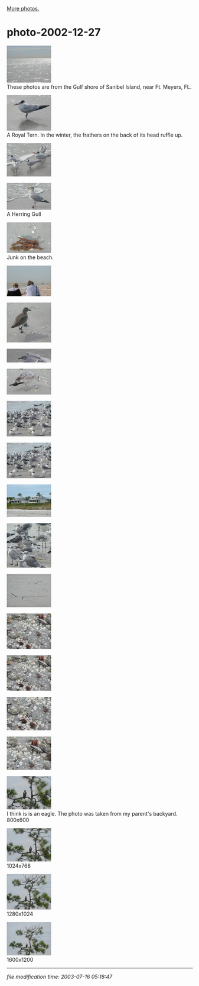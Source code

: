 [More photos.](/p/photos/)

# photo-2002-12-27

[![](/photos/thumb/2002-12-27-sanibel01.jpg)](/photos/2002-12-27-sanibel01.jpg)  
These photos are from the Gulf shore of Sanibel Island, near Ft. Meyers, FL.

[![](/photos/thumb/2002-12-27-sanibel02.jpg)](/photos/2002-12-27-sanibel02.jpg)  
A Royal Tern. In the winter, the frathers on the back of its head ruffle up.

[![](/photos/thumb/2002-12-27-sanibel03.jpg)](/photos/2002-12-27-sanibel03.jpg)

[![](/photos/thumb/2002-12-27-sanibel04.jpg)](/photos/2002-12-27-sanibel04.jpg)  
A Herring Gull

[![](/photos/thumb/2002-12-27-sanibel05.jpg)](/photos/2002-12-27-sanibel05.jpg)  
Junk on the beach.

[![](/photos/thumb/2002-12-27-sanibel06.jpg)](/photos/2002-12-27-sanibel06.jpg)

[![](/photos/thumb/2002-12-27-sanibel07.jpg)](/photos/2002-12-27-sanibel07.jpg)

[![](/photos/thumb/2002-12-27-sanibel08.jpg)](/photos/2002-12-27-sanibel08.jpg)

[![](/photos/thumb/2002-12-27-sanibel09.jpg)](/photos/2002-12-27-sanibel09.jpg)

[![](/photos/thumb/2002-12-27-sanibel10-1280.jpg)](/photos/2002-12-27-sanibel10-1280.jpg)

[![](/photos/thumb/2002-12-27-sanibel10.jpg)](/photos/2002-12-27-sanibel10.jpg)

[![](/photos/thumb/2002-12-27-sanibel11.jpg)](/photos/2002-12-27-sanibel11.jpg)

[![](/photos/thumb/2002-12-27-sanibel12.jpg)](/photos/2002-12-27-sanibel12.jpg)

[![](/photos/thumb/2002-12-27-sanibel13.jpg)](/photos/2002-12-27-sanibel13.jpg)

[![](/photos/thumb/2002-12-27-sanibel14-1280.jpg)](/photos/2002-12-27-sanibel14-1280.jpg)

[![](/photos/thumb/2002-12-27-sanibel14.jpg)](/photos/2002-12-27-sanibel14.jpg)

[![](/photos/thumb/2002-12-27-sanibel15.jpg)](/photos/2002-12-27-sanibel15.jpg)

[![](/photos/thumb/2002-12-27-sanibel16.jpg)](/photos/2002-12-27-sanibel16.jpg)

[![](/photos/thumb/2002-12-27-eagle-0800.jpg)](/photos/2002-12-27-eagle-0800.jpg)  
I think is is an eagle. The photo was taken from my parent's backyard.  
800x600

[![](/photos/thumb/2002-12-27-eagle-1024.jpg)](/photos/2002-12-27-eagle-1024.jpg)  
1024x768

[![](/photos/thumb/2002-12-27-eagle-1280.jpg)](/photos/2002-12-27-eagle-1280.jpg)  
1280x1024

[![](/photos/thumb/2002-12-27-eagle-1600.jpg)](/photos/2002-12-27-eagle-1600.jpg)  
1600x1200

* * *

<div class="rightside"><em>file modification time: 2003-07-16 05:18:47</em></div>

